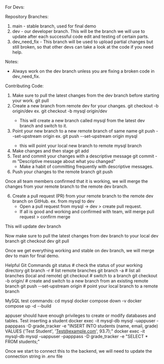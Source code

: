 For Devs:

Repository Branches:
1. main - stable branch, used for final demo
2. dev - our developer branch. This will be the branch we will use to update after each successful code edit and testing of certain parts. 
3. dev_need_fix - This branch will be used to upload partial changes but still broken, so that other devs can take a look at the code if you need help.

Notes:
- Always work on the dev branch unless you are fixing a broken code in dev_need_fix.

Contributing Code:
1. Make sure to pull the latest changes from the dev branch before starting your work.
    git pull
2. Create a new branch from remote dev for your changes.
    git checkout -b <branch-name> origin/dev
    ex. git checkout -b mysql origin/dev
    - This will create a new branch called mysql from the latest dev branch and switch to it.
3. Point your new branch to a new remote branch of same name
    git push --set-upstream origin <branch-name>
    ex. git push --set-upstream origin mysql
    - this will point your local new branch to remote mysql branch
3. Make changes and then stage
    git add <file-name>
4. Test and commit your changes with a descriptive message
    git commit -m "Descriptive message about what you changed"
    - Make a habit of committing frequently with descriptive messages.
5. Push your changes to the remote branch
    git push

Once all team members confirmed that it is working, we will merge the changes from your remote branch to the remote dev branch.

6. Create a pull request (PR) from your remote branch to the remote dev branch on GitHub.
    ex. from mysql to dev
    - Open a pull request from mysql -> dev > create pull request. 
    - If all is good and working and confirmed with team, will merge pull request > confirm merge

This will update dev branch

Now make sure to pull the latest changes from dev branch to your local dev branch
    git checkout dev
    git pull

Once we get everything working and stable on dev branch, we will merge dev to main for final demo.


Helpful Git Commands
git status # check the status of your working directory
git branch -r # list remote branches
git branch -a # list all branches (local and remote)
git checkout <branch-name> # switch to a branch
git checkout -b <new-branch-name> origin/<existing-remote-branch> # create and switch to a new branch from an existing remote branch
git push --set-upstream origin <branch-name> # point your local branch to a remote branch

MySQL test commands:
cd mysql
docker compose down -v
docker compose up -d --build

appuser should have enough privileges to create or modify databases and tables.
Test inserting a student
docker exec -it mysql-db mysql -uappuser -papppass -D grade_tracker -e "INSERT INTO students (name, email, grade) VALUES ('Test Student', 'Test@example.com', 93.7);"
docker exec -it mysql-db mysql -uappuser -papppass -D grade_tracker -e "SELECT * FROM students;"

Once we start to connect this to the backend, we will need to update the connection string in .env file
